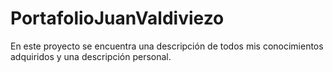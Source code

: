 # PortafolioJuanValdiviezo
En este proyecto se encuentra una descripción de todos mis conocimientos adquiridos y una descripción personal.
